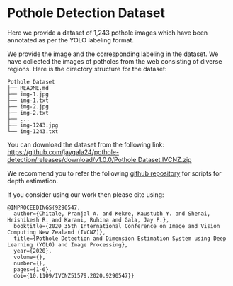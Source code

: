 # Pothole Detection Dataset

Here we provide a dataset of 1,243 pothole images which have been annotated as per the YOLO labeling format.

We provide the image and the corresponding labeling in the dataset. We have collected the images of potholes from the web consisting of diverse regions. Here is the directory structure for the dataset:

```
Pothole Dataset
├── README.md
├── img-1.jpg
├── img-1.txt
├── img-2.jpg
├── img-2.txt
├── ...
├── img-1243.jpg
└── img-1243.txt
```

You can download the dataset from the following link: https://github.com/jaygala24/pothole-detection/releases/download/v1.0.0/Pothole.Dataset.IVCNZ.zip

We recommend you to refer the following [github repository](https://github.com/Hrishi2499/Pothole-Dimension-Estimation) for scripts for depth estimation.

If you consider using our work then please cite using:

```
@INPROCEEDINGS{9290547,
  author={Chitale, Pranjal A. and Kekre, Kaustubh Y. and Shenai, Hrishikesh R. and Karani, Ruhina and Gala, Jay P.},
  booktitle={2020 35th International Conference on Image and Vision Computing New Zealand (IVCNZ)}, 
  title={Pothole Detection and Dimension Estimation System using Deep Learning (YOLO) and Image Processing}, 
  year={2020},
  volume={},
  number={},
  pages={1-6},
  doi={10.1109/IVCNZ51579.2020.9290547}}
```
